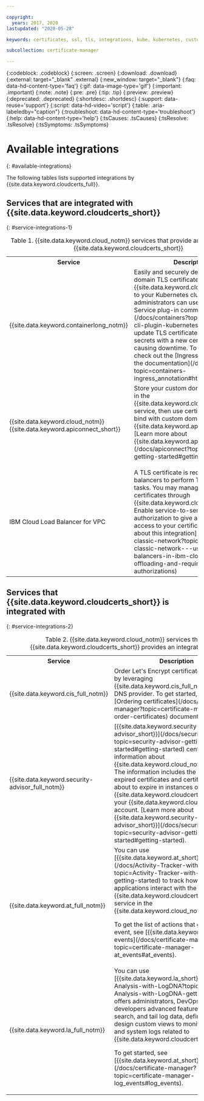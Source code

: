 ```yaml
---

copyright:
  years: 2017, 2020
lastupdated: "2020-05-28"

keywords: certificates, ssl, tls, integrations, kube, kubernetes, custom domain

subcollection: certificate-manager

---
```


{:codeblock: .codeblock}
{:screen: .screen}
{:download: .download}
{:external: target="_blank" .external}
{:new_window: target="_blank"}
{:faq: data-hd-content-type='faq'}
{:gif: data-image-type='gif'}
{:important: .important}
{:note: .note}
{:pre: .pre}
{:tip: .tip}
{:preview: .preview}
{:deprecated: .deprecated}
{:shortdesc: .shortdesc}
{:support: data-reuse='support'}
{:script: data-hd-video='script'}
{:table: .aria-labeledby="caption"}
{:troubleshoot: data-hd-content-type='troubleshoot'}
{:help: data-hd-content-type='help'}
{:tsCauses: .tsCauses}
{:tsResolve: .tsResolve}
{:tsSymptoms: .tsSymptoms}



# Available integrations
{: #available-integrations}

The following tables lists supported integrations by {{site.data.keyword.cloudcerts_full}}.

## Services that are integrated with {{site.data.keyword.cloudcerts_short}} 
{: #service-integrations-1}

<table>
<caption>Table 1. {{site.data.keyword.cloud_notm}} services that provide an integration with {{site.data.keyword.cloudcerts_short}}</caption>
  <tr>
    <th> Service </th>
    <th> Description </th>
  </tr>
  <tr>
    <td>{{site.data.keyword.containerlong_notm}}</td>
    <td>Easily and securely deploy custom domain TLS certificates from {{site.data.keyword.cloudcerts_short}} to your Kubernetes cluster. Cluster administrators can use the [Kubernetes Service plug-in commands](/docs/containers?topic=containers-cli-plugin-kubernetes-service-cli) to update TLS certificates as Kubernetes secrets with a new certificate without causing downtime. To get started, check out the [Ingress annotations in the documentation](/docs/containers?topic=containers-ingress_annotation#https-auth).</td>
  </tr>
  <tr>
    <td>{{site.data.keyword.cloud_notm}} {{site.data.keyword.apiconnect_short}}</td>
    <td>Store your custom domain certificates in the {{site.data.keyword.cloudcerts_short}} service, then use certificate CRNs to bind with custom domains in {{site.data.keyword.apiconnect_short}}. [Learn more about {{site.data.keyword.apiconnect_short}}](/docs/apiconnect?topic=apiconnect-getting-started#getting-started).</p></td>
  </tr>
  <tr>
    <td>IBM Cloud Load Balancer for VPC</td>
    <td>A TLS certificate is required for load balancers to perform TLS offloading tasks. You may manage the TLS certificates through {{site.data.keyword.cloudcerts_short}}. Enable service-to-service authorization to give a load balancer access to your certificate. [Learn more about this integration](/docs/vpc-on-classic-network?topic=vpc-on-classic-network---using-load-balancers-in-ibm-cloud-vpc#ssl-offloading-and-required-authorizations)</td>
  </tr>
</table>

## Services that {{site.data.keyword.cloudcerts_short}} is integrated with
{: #service-integrations-2}

<table>
<caption>Table 2. {{site.data.keyword.cloud_notm}} services that {{site.data.keyword.cloudcerts_short}} provides an integration for.</caption>
  <tr>
    <th> Service </th>
    <th> Description </th>
  </tr>
  <tr>
    <td>{{site.data.keyword.cis_full_notm}}</td>
    <td>Order Let's Encrypt certificates with ease by leveraging {{site.data.keyword.cis_full_notm}} as your DNS provider. To get started, see the [Ordering certificates](/docs/certificate-manager?topic=certificate-manager-order-certificates) documentation.</td>
  </tr>
  <tr>
    <td>{{site.data.keyword.security-advisor_full_notm}}</td>
    <td>[{{site.data.keyword.security-advisor_short}}](/docs/security-advisor?topic=security-advisor-getting-started#getting-started) centralizes the information about {{site.data.keyword.cloud_notm}} services. The information includes the indication of expired certificates and certificates that are about to expire in instances of {{site.data.keyword.cloudcerts_short}} in your {{site.data.keyword.cloud_notm}} account. [Learn more about {{site.data.keyword.security-advisor_short}}](/docs/security-advisor?topic=security-advisor-getting-started#getting-started).</td>
  </tr>
  <tr>
    <td>{{site.data.keyword.at_full_notm}}</td>
    <td>You can use [{{site.data.keyword.at_short}}](/docs/Activity-Tracker-with-LogDNA?topic=Activity-Tracker-with-LogDNA-getting-started) to track how users and applications interact with the {{site.data.keyword.cloudcerts_long_notm}} service in the {{site.data.keyword.cloud_notm}}.
    <p>To get the list of actions that generate an event, see [{{site.data.keyword.at_short}} events](/docs/certificate-manager?topic=certificate-manager-at_events#at_events).</p></td>
  </tr>
  <tr>
    <td>{{site.data.keyword.la_full_notm}}</td>
    <td>You can use [{{site.data.keyword.la_short}}](/docs/Log-Analysis-with-LogDNA?topic=Log-Analysis-with-LogDNA-getting-started) offers administrators, DevOps teams, and developers advanced features to filter, search, and tail log data, define alerts, and design custom views to monitor application and system logs related to {{site.data.keyword.cloudcerts_short}}.
    <p>To get started, see [{{site.data.keyword.at_short}} events](/docs/certificate-manager?topic=certificate-manager-log_events#log_events).</p></td>
  </tr>
</table>